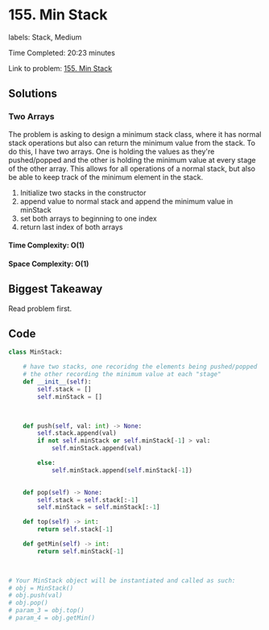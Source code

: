 # 155. Min Stack

labels: Stack, Medium

Time Completed: 20:23 minutes

Link to problem: [155. Min Stack](https://leetcode.com/problems/min-stack/description/)

## Solutions

### Two Arrays

The problem is asking to design a minimum stack class, where it has normal stack operations but also can return the minimum value from the stack. To do this, I have two arrays. One is holding the values as they're pushed/popped and the other is holding the minimum value at every stage of the other array. This allows for all operations of a normal stack, but also be able to keep track of the minimum element in the stack.

1. Initialize two stacks in the constructor
1. append value to normal stack and append the minimum value in minStack
1. set both arrays to beginning to one index 
1. return last index of both arrays


#### Time Complexity: O(1)
#### Space Complexity: O(1)

## Biggest Takeaway

Read problem first. 

## Code 

```python
class MinStack:

    # have two stacks, one recoridng the elements being pushed/popped
    # the other recording the minimum value at each "stage"
    def __init__(self):
        self.stack = []
        self.minStack = []

        

    def push(self, val: int) -> None:
        self.stack.append(val)
        if not self.minStack or self.minStack[-1] > val:
            self.minStack.append(val)

        else:
            self.minStack.append(self.minStack[-1])
        

    def pop(self) -> None:
        self.stack = self.stack[:-1]
        self.minStack = self.minStack[:-1]

    def top(self) -> int:
        return self.stack[-1]

    def getMin(self) -> int:
        return self.minStack[-1]
        


# Your MinStack object will be instantiated and called as such:
# obj = MinStack()
# obj.push(val)
# obj.pop()
# param_3 = obj.top()
# param_4 = obj.getMin()

     
            


                

